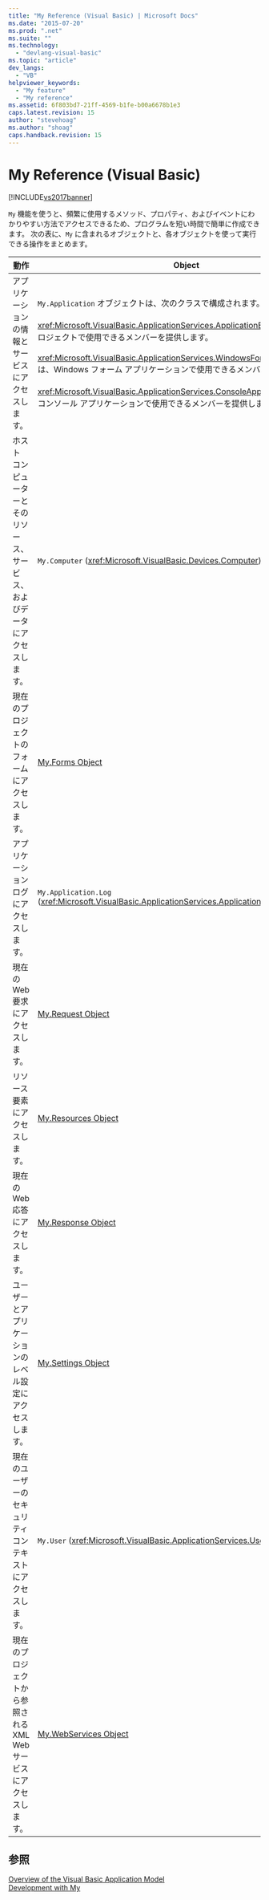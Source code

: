 ```yaml
---
title: "My Reference (Visual Basic) | Microsoft Docs"
ms.date: "2015-07-20"
ms.prod: ".net"
ms.suite: ""
ms.technology: 
  - "devlang-visual-basic"
ms.topic: "article"
dev_langs: 
  - "VB"
helpviewer_keywords: 
  - "My feature"
  - "My reference"
ms.assetid: 6f803bd7-21ff-4569-b1fe-b00a6678b1e3
caps.latest.revision: 15
author: "stevehoag"
ms.author: "shoag"
caps.handback.revision: 15
---
```

# My Reference (Visual Basic)
[!INCLUDE[vs2017banner](../../../visual-basic/developing-apps/includes/vs2017banner.md)]

`My` 機能を使うと、頻繁に使用するメソッド、プロパティ、およびイベントにわかりやすい方法でアクセスできるため、プログラムを短い時間で簡単に作成できます。  次の表に、`My` に含まれるオブジェクトと、各オブジェクトを使って実行できる操作をまとめます。  
  
|**動作**|**Object**|  
|------------|----------------|  
|アプリケーションの情報とサービスにアクセスします。|`My.Application` オブジェクトは、次のクラスで構成されます。<br /><br /> <xref:Microsoft.VisualBasic.ApplicationServices.ApplicationBase> は、すべてのプロジェクトで使用できるメンバーを提供します。<br /><br /> <xref:Microsoft.VisualBasic.ApplicationServices.WindowsFormsApplicationBase> は、Windows フォーム アプリケーションで使用できるメンバーを提供します。<br /><br /> <xref:Microsoft.VisualBasic.ApplicationServices.ConsoleApplicationBase> には、コンソール アプリケーションで使用できるメンバーを提供します。|  
|ホスト コンピューターとそのリソース、サービス、およびデータにアクセスします。|`My.Computer` \(<xref:Microsoft.VisualBasic.Devices.Computer>\)|  
|現在のプロジェクトのフォームにアクセスします。|[My.Forms Object](../../../visual-basic/language-reference/objects/my-forms-object.md)|  
|アプリケーション ログにアクセスします。|`My.Application.Log` \(<xref:Microsoft.VisualBasic.ApplicationServices.ApplicationBase.Log%2A>\)|  
|現在の Web 要求にアクセスします。|[My.Request Object](../../../visual-basic/language-reference/objects/my-request-object.md)|  
|リソース要素にアクセスします。|[My.Resources Object](../../../visual-basic/language-reference/objects/my-resources-object.md)|  
|現在の Web 応答にアクセスします。|[My.Response Object](../../../visual-basic/language-reference/objects/my-response-object.md)|  
|ユーザーとアプリケーションのレベル設定にアクセスします。|[My.Settings Object](../../../visual-basic/language-reference/objects/my-settings-object.md)|  
|現在のユーザーのセキュリティ コンテキストにアクセスします。|`My.User` \(<xref:Microsoft.VisualBasic.ApplicationServices.User>\)|  
|現在のプロジェクトから参照される XML Web サービスにアクセスします。|[My.WebServices Object](../../../visual-basic/language-reference/objects/my-webservices-object.md)|  
  
## 参照  
 [Overview of the Visual Basic Application Model](../../../visual-basic/developing-apps/development-with-my/overview-of-the-visual-basic-application-model.md)   
 [Development with My](../../../visual-basic/developing-apps/development-with-my/index.md)
